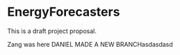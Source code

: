 # EnergyForecasters
This is a draft project proposal.

Zang was here 
DANIEL MADE A NEW BRANCHasdasdasd

